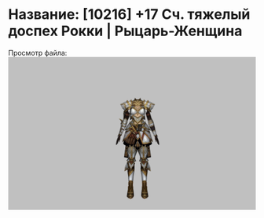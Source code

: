 # Название: [10216] +17 Сч. тяжелый доспех Рокки | Рыцарь-Женщина

Просмотр файла:
![p010032.png](p010032.png)